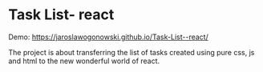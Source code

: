 # Task List- react

Demo: https://jaroslawogonowski.github.io/Task-List--react/

The project is about transferring the list of tasks created using pure css, js and html to the new wonderful world of react.
